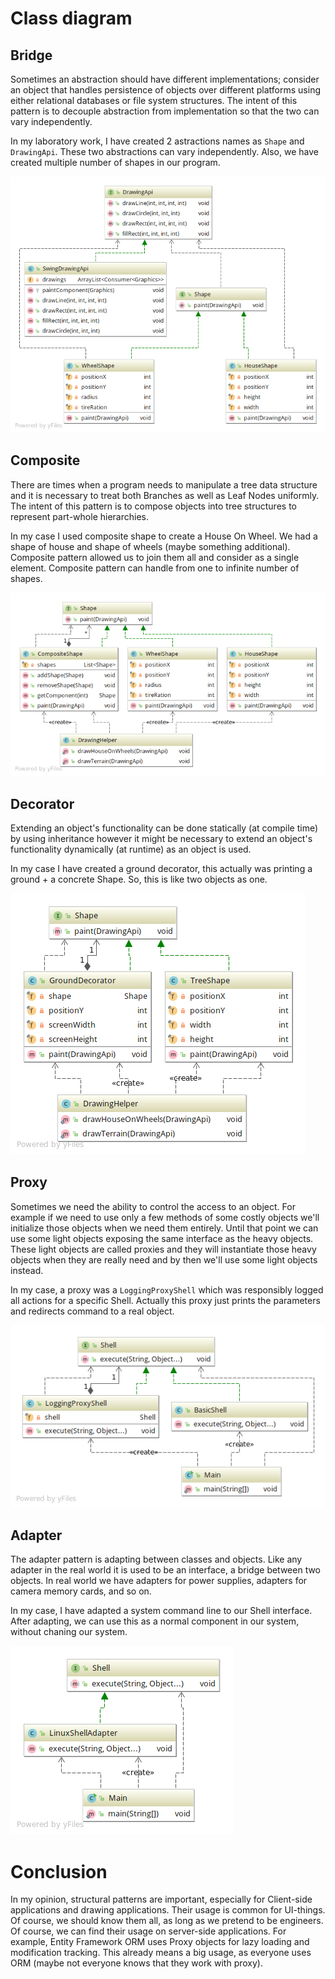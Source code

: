 # Class diagram

## Bridge

Sometimes an abstraction should have different implementations; consider an object that handles persistence of objects over different platforms using either relational databases or file system structures. The intent of this pattern is to decouple abstraction from implementation so that the two can vary independently.

In my laboratory work, I have created 2 astractions names as `Shape` and `DrawingApi`. These two abstractions can vary independently. Also, we have created multiple number of shapes in our program.

![Abstract factory](/structural/diagrams/bridge.png)

## Composite

There are times when a program needs to manipulate a tree data structure and it is necessary to treat both Branches as well as Leaf Nodes uniformly. The intent of this pattern is to compose objects into tree structures to represent part-whole hierarchies.

In my case I used composite shape to create a House On Wheel. We had a shape of house and shape of wheels (maybe something additional). Composite pattern allowed us to join them all and consider as a single element. Composite pattern can handle from one to infinite number of shapes.

![Builder](/structural/diagrams/composite.png)

## Decorator

Extending an object's functionality can be done statically (at compile time) by using inheritance however it might be necessary to extend an object's functionality dynamically (at runtime) as an object is used.

In my case I have created a ground decorator, this actually was printing a ground + a concrete Shape. So, this is like two objects as one.

![Factory method](/structural/diagrams/decorator.png)

## Proxy

Sometimes we need the ability to control the access to an object. For example if we need to use only a few methods of some costly objects we'll initialize those objects when we need them entirely. Until that point we can use some light objects exposing the same interface as the heavy objects. These light objects are called proxies and they will instantiate those heavy objects when they are really need and by then we'll use some light objects instead.

In my case, a proxy was a `LoggingProxyShell` which was responsibly logged all actions for a specific Shell. Actually this proxy just prints the parameters and redirects command to a real object. 

![Prototype](/structural/diagrams/proxy.png)

## Adapter

The adapter pattern is adapting between classes and objects. Like any adapter in the real world it is used to be an interface, a bridge between two objects. In real world we have adapters for power supplies, adapters for camera memory cards, and so on.

In my case, I have adapted a system command line to our Shell interface. After adapting, we can use this as a normal component in our system, without chaning our system.

![Singletone](/structural/diagrams/adapter.png)

# Conclusion

In my opinion, structural patterns are important, especially for Client-side applications and drawing applications. Their usage is common for UI-things. Of course, we should know them all, as long as we pretend to be engineers. Of course, we can find their usage on server-side applications. For example, Entity Framework ORM uses Proxy objects for lazy loading and modification tracking. This already means a big usage, as everyone uses ORM (maybe not everyone knows that they work with proxy).